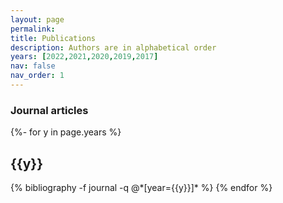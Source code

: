 ```yaml
---
layout: page
permalink: 
title: Publications
description: Authors are in alphabetical order
years: [2022,2021,2020,2019,2017]
nav: false
nav_order: 1
---
```

<!-- _pages/publications.md -->



 

<div class="publications">

<h3 style="bottom-marging= 2rem;">Journal articles</h3>
 {%- for y in page.years %}
   <h2 class="year">{{y}}</h2>
  {% bibliography -f journal -q @*[year={{y}}]* %}
 {% endfor %}

</div>


